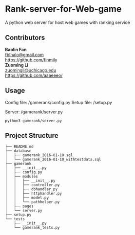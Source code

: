 # Rank-server-for-Web-game
A python web server for host web games with ranking service

## Contributors
**Baolin Fan**   
fblhalo@gmail.com   
https://github.com/finmily   
**Zuoming Li**  
zuomingli@uchicago.edu  
https://github.com/aaaeeeo/  

## Usage
Config file: /gamerank/config.py
Setup file: /setup.py

Server: /gamerank/server.py
```
python3 gamerank/server.py
```

## Project Structure    
```
├── README.md
├── database
│   ├── gamerank_2016-01-10.sql
│   └── gamerank_2016-01-10_withtestdata.sql
├── gamerank
│   ├── __init__.py
│   ├── config.py
│   ├── modules
│   │   ├── __init__.py
│   │   ├── controller.py
│   │   ├── dbhandler.py
│   │   ├── httphandler.py
│   │   ├── model.py
│   │   └── pathhelper.py
│   ├── pages
│   └── server.py
├── setup.py
└── tests
    ├── __init__.py
    └── gamerank_tests.py
```


